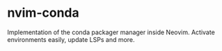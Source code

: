 # nvim-conda
Implementation of the conda packager manager inside Neovim. Activate environments easily, update LSPs and more. 
